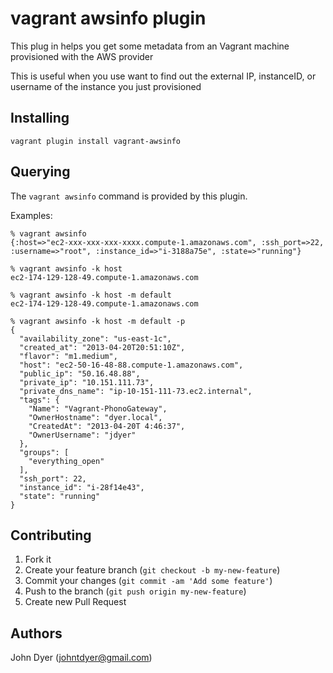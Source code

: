 # vagrant awsinfo plugin

This plug in helps you get some metadata from an Vagrant machine provisioned with the AWS provider

This is useful when you use want to find out the external IP, instanceID, or username of the instance you just provisioned


## Installing

```vagrant plugin install vagrant-awsinfo```


## Querying

The `vagrant awsinfo` command is provided by this plugin.

Examples:

```
% vagrant awsinfo
{:host=>"ec2-xxx-xxx-xxx-xxxx.compute-1.amazonaws.com", :ssh_port=>22, :username=>"root", :instance_id=>"i-3188a75e", :state=>"running"}

% vagrant awsinfo -k host
ec2-174-129-128-49.compute-1.amazonaws.com

% vagrant awsinfo -k host -m default
ec2-174-129-128-49.compute-1.amazonaws.com

% vagrant awsinfo -k host -m default -p
{
  "availability_zone": "us-east-1c",
  "created_at": "2013-04-20T20:51:10Z",
  "flavor": "m1.medium",
  "host": "ec2-50-16-48-88.compute-1.amazonaws.com",
  "public_ip": "50.16.48.88",
  "private_ip": "10.151.111.73",
  "private_dns_name": "ip-10-151-111-73.ec2.internal",
  "tags": {
    "Name": "Vagrant-PhonoGateway",
    "OwnerHostname": "dyer.local",
    "CreatedAt": "2013-04-20T 4:46:37",
    "OwnerUsername": "jdyer"
  },
  "groups": [
    "everything_open"
  ],
  "ssh_port": 22,
  "instance_id": "i-28f14e43",
  "state": "running"
}
```

## Contributing

1. Fork it
2. Create your feature branch (`git checkout -b my-new-feature`)
3. Commit your changes (`git commit -am 'Add some feature'`)
4. Push to the branch (`git push origin my-new-feature`)
5. Create new Pull Request

## Authors

John Dyer (johntdyer@gmail.com)
